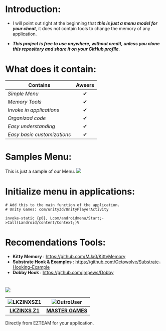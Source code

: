 # Introduction:

* I will point out right at the beginning that _**this is just a menu model for your cheat**_, it does not contain tools to change the memory of any application.

* _**This project is free to use anywhere, without credit, unless you clone this repository and share it on your GitHub profile**_. 

# What does it contain:

| Contains                  | Awsers 
|-------------              |:-------------:
| _Simple Menu_               | ✔
| _Memory Tools_              | ✔
| _Invoke in applications_    | ✔
| _Organizad code_            | ✔
| _Easy understanding_        | ✔
| _Easy basic customizations_ | ✔

# Samples Menu: 
This is just a sample of our Menu.
![](https://i.imgur.com/9KVT042.gif)

# Initialize menu in applications:
```smali
# Add this to the main function of the application.
# Unity Games: com/unity3d/UnityPlayerActivity

invoke-static {p0}, Lcom/androidmenu/Start;->Call(Landroid/content/Context;)V
```

# Recomendations Tools:
* **Kitty Memory** : https://github.com/MJx0/KittyMemory
* **Substrate Hook & Examples** : https://github.com/Octowolve/Substrate-Hooking-Example
* **Dobby Hook** : https://github.com/jmpews/Dobby

#

![](https://img.shields.io/badge/SPECIAL_THANKS--blue.svg)

| ![LKZINXSZ1](https://avatars.githubusercontent.com/u/154808142?v=4&s=200) | ![OutroUser](https://avatars.githubusercontent.com/u/90146578?v=4&s=200) |
|:---:|:---:|
| **[LKZINXS Z1](https://github.com/LKZINXSZ1DEV)** | **[MASTER GAMES](https://github.com/MasterGamesMG)** |

Directly from EZTEAM for your application.
